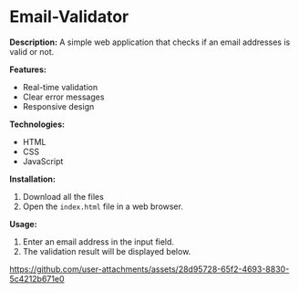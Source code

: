 # Email-Validator
**Description:**
A simple web application that checks if an email addresses is valid or not. 

**Features:**
* Real-time validation
* Clear error messages
* Responsive design

**Technologies:**
* HTML
* CSS
* JavaScript

**Installation:**
1. Download all the files
2. Open the `index.html` file in a web browser.

**Usage:**
1. Enter an email address in the input field.
2. The validation result will be displayed below.


https://github.com/user-attachments/assets/28d95728-65f2-4693-8830-5c4212b671e0

